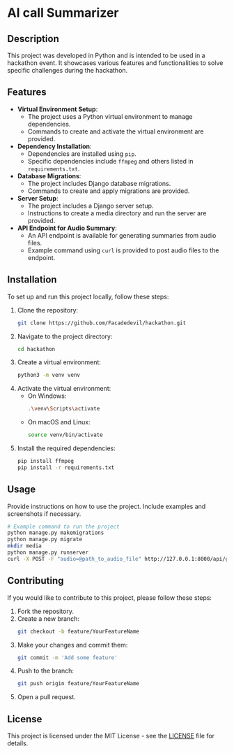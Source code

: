 # AI call Summarizer

## Description
This project was developed in Python and is intended to be used in a hackathon event. It showcases various features and functionalities to solve specific challenges during the hackathon.

## Features
- **Virtual Environment Setup**:
    - The project uses a Python virtual environment to manage dependencies.
    - Commands to create and activate the virtual environment are provided.
- **Dependency Installation**:
    - Dependencies are installed using `pip`.
    - Specific dependencies include `ffmpeg` and others listed in `requirements.txt`.
- **Database Migrations**:
    - The project includes Django database migrations.
    - Commands to create and apply migrations are provided.
- **Server Setup**:
    - The project includes a Django server setup.
    - Instructions to create a media directory and run the server are provided.
- **API Endpoint for Audio Summary**:
    - An API endpoint is available for generating summaries from audio files.
    - Example command using `curl` is provided to post audio files to the endpoint.

## Installation
To set up and run this project locally, follow these steps:

1. Clone the repository:
    ```sh
    git clone https://github.com/Facadedevil/hackathon.git
    ```
2. Navigate to the project directory:
    ```sh
    cd hackathon
    ```
3. Create a virtual environment:
    ```sh
    python3 -m venv venv
    ```
4. Activate the virtual environment:
    - On Windows:
        ```sh
        .\venv\Scripts\activate
        ```
    - On macOS and Linux:
        ```sh
        source venv/bin/activate
        ```
5. Install the required dependencies:
    ```sh
    pip install ffmpeg
    pip install -r requirements.txt
    ```

## Usage
Provide instructions on how to use the project. Include examples and screenshots if necessary.

```sh
# Example command to run the project
python manage.py makemigrations
python manage.py migrate
mkdir media
python manage.py runserver
curl -X POST -F "audio=@path_to_audio_file" http://127.0.0.1:8000/api/generate-summary/
```

## Contributing
If you would like to contribute to this project, please follow these steps:

1. Fork the repository.
2. Create a new branch:
    ```sh
    git checkout -b feature/YourFeatureName
    ```
3. Make your changes and commit them:
    ```sh
    git commit -m 'Add some feature'
    ```
4. Push to the branch:
    ```sh
    git push origin feature/YourFeatureName
    ```
5. Open a pull request.

## License
This project is licensed under the MIT License - see the [LICENSE](LICENSE) file for details.

